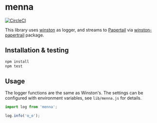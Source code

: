 # menna

[![CircleCI](https://circleci.com/gh/VelocityMobile/menna/tree/master.svg?style=shield)](https://circleci.com/gh/VelocityMobile/menna/tree/master)

This library uses [winston](https://www.npmjs.com/package/winston) as logger, and streams to [Papertail](https://papertrailapp.com/) via [winston-papertrail](https://www.npmjs.com/package/winston-papertrail) package.

## Installation & testing

```sh
npm install
npm test
```

## Usage

The logger functions are the same as Winston's. The settings can be configured with environment variables, see `lib/menna.js` for details.

```javascript
import log from 'menna';

log.info('ʘ‿ʘ');
```
